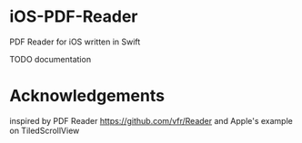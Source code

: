 # iOS-PDF-Reader
PDF Reader for iOS written in Swift

TODO documentation

# Acknowledgements

inspired by PDF Reader https://github.com/vfr/Reader and Apple's example on TiledScrollView

